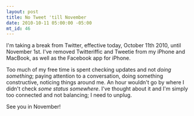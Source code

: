 ```yaml
--- 
layout: post
title: No Tweet 'till November
date: 2010-10-11 05:00:00 -05:00
mt_id: 46
---
```

I'm taking a break from Twitter, effective today, October 11th 2010, until November 1st.  I've removed Twitteriffic and Tweetie from my iPhone and MacBook, as well as the Facebook app for iPhone.  

Too much of my free time is spent checking updates and not _doing something_; paying attention to a conversation, doing something constructive, noticing things around me.  An hour wouldn't go by where I didn't check _some status somewhere_.  I've thought about it and I'm simply too connected and not balancing; I need to unplug.

See you in November! 

